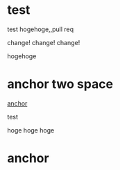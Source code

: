 test
====

test
hogehoge,,pull req

change! change! change!

hogehoge

# anchor  two space

[anchor](#anchor--two-space)
  
test
  
hoge
hoge
hoge
  
  
  
  
  
  
  
  
  
  
  
  
  
  
  
  
  
  
  
  
  
  
  
  
  
  
  
  
  
  
  
  
  






# anchor
